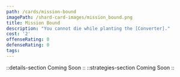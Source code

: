 ```yaml
---
path: /cards/mission-bound
imagePath: /shard-card-images/mission_bound.png
title: Mission Bound
description: "You cannot die while planting the [Converter]."
cost: '2'
offenseRating: 0
defenseRating: 0
tags:
---
```

::details-section
Coming Soon
::
::strategies-section
Coming Soon
::